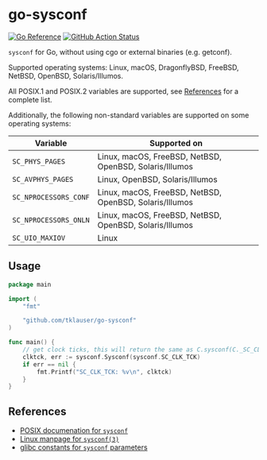 # go-sysconf

[![Go Reference](https://pkg.go.dev/badge/github.com/tklauser/go-sysconf.svg)](https://pkg.go.dev/github.com/tklauser/go-sysconf)
[![GitHub Action Status](https://github.com/tklauser/go-sysconf/workflows/Tests/badge.svg)](https://github.com/tklauser/go-sysconf/actions?query=workflow%3ATests)

`sysconf` for Go, without using cgo or external binaries (e.g. getconf).

Supported operating systems: Linux, macOS, DragonflyBSD, FreeBSD, NetBSD, OpenBSD, Solaris/Illumos.

All POSIX.1 and POSIX.2 variables are supported, see [References](#references) for a complete list.

Additionally, the following non-standard variables are supported on some operating systems:

| Variable | Supported on |
|---|---|
| `SC_PHYS_PAGES`       | Linux, macOS, FreeBSD, NetBSD, OpenBSD, Solaris/Illumos |
| `SC_AVPHYS_PAGES`     | Linux, OpenBSD, Solaris/Illumos |
| `SC_NPROCESSORS_CONF` | Linux, macOS, FreeBSD, NetBSD, OpenBSD, Solaris/Illumos |
| `SC_NPROCESSORS_ONLN` | Linux, macOS, FreeBSD, NetBSD, OpenBSD, Solaris/Illumos |
| `SC_UIO_MAXIOV`       | Linux |

## Usage

```Go
package main

import (
    "fmt"

    "github.com/tklauser/go-sysconf"
)

func main() {
    // get clock ticks, this will return the same as C.sysconf(C._SC_CLK_TCK)
    clktck, err := sysconf.Sysconf(sysconf.SC_CLK_TCK)
    if err == nil {
        fmt.Printf("SC_CLK_TCK: %v\n", clktck)
    }
}
```

## References

* [POSIX documenation for `sysconf`](http://pubs.opengroup.org/onlinepubs/9699919799/functions/sysconf.html)
* [Linux manpage for `sysconf(3)`](http://man7.org/linux/man-pages/man3/sysconf.3.html)
* [glibc constants for `sysconf` parameters](https://www.gnu.org/software/libc/manual/html_node/Constants-for-Sysconf.html)
